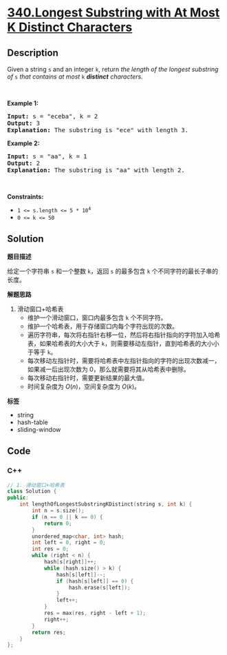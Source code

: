 # [340.Longest Substring with At Most K Distinct Characters](https://leetcode.com/problems/longest-substring-with-at-most-k-distinct-characters/description/)

## Description

<p>Given a string <code>s</code> and an integer <code>k</code>, return <em>the length of the longest </em><span data-keyword="substring-nonempty"><em>substring</em></span><em> of</em> <code>s</code> <em>that contains at most</em> <code>k</code> <em><strong>distinct</strong> characters</em>.</p>

<p>&nbsp;</p>
<p><strong class="example">Example 1:</strong></p>

<pre>
<strong>Input:</strong> s = &quot;eceba&quot;, k = 2
<strong>Output:</strong> 3
<strong>Explanation:</strong> The substring is &quot;ece&quot; with length 3.</pre>

<p><strong class="example">Example 2:</strong></p>

<pre>
<strong>Input:</strong> s = &quot;aa&quot;, k = 1
<strong>Output:</strong> 2
<strong>Explanation:</strong> The substring is &quot;aa&quot; with length 2.
</pre>

<p>&nbsp;</p>
<p><strong>Constraints:</strong></p>

<ul>
  <li><code>1 &lt;= s.length &lt;= 5 * 10<sup>4</sup></code></li>
  <li><code>0 &lt;= k &lt;= 50</code></li>
</ul>

## Solution

**题目描述**

给定一个字符串 `s` 和一个整数 `k`，返回 `s` 的最多包含 `k` 个不同字符的最长子串的长度。

**解题思路**

1. 滑动窗口+哈希表
   - 维护一个滑动窗口，窗口内最多包含 `k` 个不同字符。
   - 维护一个哈希表，用于存储窗口内每个字符出现的次数。
   - 遍历字符串，每次将右指针右移一位，然后将右指针指向的字符加入哈希表，如果哈希表的大小大于 `k`，则需要移动左指针，直到哈希表的大小小于等于 `k`。
   - 每次移动左指针时，需要将哈希表中左指针指向的字符的出现次数减一，如果减一后出现次数为 0，那么就需要将其从哈希表中删除。
   - 每次移动右指针时，需要更新结果的最大值。
   - 时间复杂度为 $O(n)$，空间复杂度为 $O(k)$。

**标签**

- string
- hash-table
- sliding-window

<!-- code start -->
## Code

### C++

```cpp
// 1. 滑动窗口+哈希表
class Solution {
public:
    int lengthOfLongestSubstringKDistinct(string s, int k) {
        int n = s.size();
        if (n == 0 || k == 0) {
            return 0;
        }
        unordered_map<char, int> hash;
        int left = 0, right = 0;
        int res = 0;
        while (right < n) {
            hash[s[right]]++;
            while (hash.size() > k) {
                hash[s[left]]--;
                if (hash[s[left]] == 0) {
                    hash.erase(s[left]);
                }
                left++;
            }
            res = max(res, right - left + 1);
            right++;
        }
        return res;
    }
};
```

<!-- code end -->
